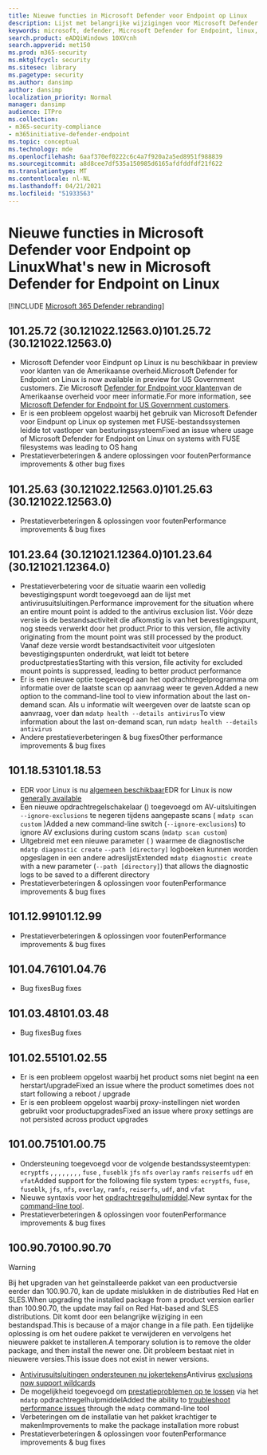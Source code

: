 ```yaml
---
title: Nieuwe functies in Microsoft Defender voor Endpoint op Linux
description: Lijst met belangrijke wijzigingen voor Microsoft Defender voor Eindpunt op Linux.
keywords: microsoft, defender, Microsoft Defender for Endpoint, linux, whatsnew, release
search.product: eADQiWindows 10XVcnh
search.appverid: met150
ms.prod: m365-security
ms.mktglfcycl: security
ms.sitesec: library
ms.pagetype: security
ms.author: dansimp
author: dansimp
localization_priority: Normal
manager: dansimp
audience: ITPro
ms.collection:
- m365-security-compliance
- m365initiative-defender-endpoint
ms.topic: conceptual
ms.technology: mde
ms.openlocfilehash: 6aaf370ef0222c6c4a7f920a2a5ed8951f988839
ms.sourcegitcommit: a8d8cee7df535a150985d6165afdfddfdf21f622
ms.translationtype: MT
ms.contentlocale: nl-NL
ms.lasthandoff: 04/21/2021
ms.locfileid: "51933563"
---
```

# <a name="whats-new-in-microsoft-defender-for-endpoint-on-linux"></a><span data-ttu-id="ef01e-104">Nieuwe functies in Microsoft Defender voor Endpoint op Linux</span><span class="sxs-lookup"><span data-stu-id="ef01e-104">What's new in Microsoft Defender for Endpoint on Linux</span></span>

[!INCLUDE [Microsoft 365 Defender rebranding](../../includes/microsoft-defender.md)]

## <a name="1012572-30121022125630"></a><span data-ttu-id="ef01e-105">101.25.72 (30.121022.12563.0)</span><span class="sxs-lookup"><span data-stu-id="ef01e-105">101.25.72 (30.121022.12563.0)</span></span>

- <span data-ttu-id="ef01e-106">Microsoft Defender voor Eindpunt op Linux is nu beschikbaar in preview voor klanten van de Amerikaanse overheid.</span><span class="sxs-lookup"><span data-stu-id="ef01e-106">Microsoft Defender for Endpoint on Linux is now available in preview for US Government customers.</span></span> <span data-ttu-id="ef01e-107">Zie Microsoft [Defender for Endpoint voor klanten](gov.md)van de Amerikaanse overheid voor meer informatie.</span><span class="sxs-lookup"><span data-stu-id="ef01e-107">For more information, see [Microsoft Defender for Endpoint for US Government customers](gov.md).</span></span>
- <span data-ttu-id="ef01e-108">Er is een probleem opgelost waarbij het gebruik van Microsoft Defender voor Eindpunt op Linux op systemen met FUSE-bestandssystemen leidde tot vastloper van besturingssysteem</span><span class="sxs-lookup"><span data-stu-id="ef01e-108">Fixed an issue where usage of Microsoft Defender for Endpoint on Linux on systems with FUSE filesystems was leading to OS hang</span></span>
- <span data-ttu-id="ef01e-109">Prestatieverbeteringen & andere oplossingen voor fouten</span><span class="sxs-lookup"><span data-stu-id="ef01e-109">Performance improvements & other bug fixes</span></span>

## <a name="1012563-30121022125630"></a><span data-ttu-id="ef01e-110">101.25.63 (30.121022.12563.0)</span><span class="sxs-lookup"><span data-stu-id="ef01e-110">101.25.63 (30.121022.12563.0)</span></span>

- <span data-ttu-id="ef01e-111">Prestatieverbeteringen & oplossingen voor fouten</span><span class="sxs-lookup"><span data-stu-id="ef01e-111">Performance improvements & bug fixes</span></span>

## <a name="1012364-30121021123640"></a><span data-ttu-id="ef01e-112">101.23.64 (30.121021.12364.0)</span><span class="sxs-lookup"><span data-stu-id="ef01e-112">101.23.64 (30.121021.12364.0)</span></span>

- <span data-ttu-id="ef01e-113">Prestatieverbetering voor de situatie waarin een volledig bevestigingspunt wordt toegevoegd aan de lijst met antivirusuitsluitingen.</span><span class="sxs-lookup"><span data-stu-id="ef01e-113">Performance improvement for the situation where an entire mount point is added to the antivirus exclusion list.</span></span> <span data-ttu-id="ef01e-114">Vóór deze versie is de bestandsactiviteit die afkomstig is van het bevestigingspunt, nog steeds verwerkt door het product.</span><span class="sxs-lookup"><span data-stu-id="ef01e-114">Prior to this version, file activity originating from the mount point was still processed by the product.</span></span> <span data-ttu-id="ef01e-115">Vanaf deze versie wordt bestandsactiviteit voor uitgesloten bevestigingspunten onderdrukt, wat leidt tot betere productprestaties</span><span class="sxs-lookup"><span data-stu-id="ef01e-115">Starting with this version, file activity for excluded mount points is suppressed, leading to better product performance</span></span>
- <span data-ttu-id="ef01e-116">Er is een nieuwe optie toegevoegd aan het opdrachtregelprogramma om informatie over de laatste scan op aanvraag weer te geven.</span><span class="sxs-lookup"><span data-stu-id="ef01e-116">Added a new option to the command-line tool to view information about the last on-demand scan.</span></span> <span data-ttu-id="ef01e-117">Als u informatie wilt weergeven over de laatste scan op aanvraag, voer dan `mdatp health --details antivirus`</span><span class="sxs-lookup"><span data-stu-id="ef01e-117">To view information about the last on-demand scan, run `mdatp health --details antivirus`</span></span>
- <span data-ttu-id="ef01e-118">Andere prestatieverbeteringen & bug fixes</span><span class="sxs-lookup"><span data-stu-id="ef01e-118">Other performance improvements & bug fixes</span></span>

## <a name="1011853"></a><span data-ttu-id="ef01e-119">101.18.53</span><span class="sxs-lookup"><span data-stu-id="ef01e-119">101.18.53</span></span>

- <span data-ttu-id="ef01e-120">EDR voor Linux is nu [algemeen beschikbaar](https://techcommunity.microsoft.com/t5/microsoft-defender-for-endpoint/edr-for-linux-is-now-is-generally-available/ba-p/2048539)</span><span class="sxs-lookup"><span data-stu-id="ef01e-120">EDR for Linux is now [generally available](https://techcommunity.microsoft.com/t5/microsoft-defender-for-endpoint/edr-for-linux-is-now-is-generally-available/ba-p/2048539)</span></span>
- <span data-ttu-id="ef01e-121">Een nieuwe opdrachtregelschakelaar () toegevoegd om AV-uitsluitingen `--ignore-exclusions` te negeren tijdens aangepaste scans ( `mdatp scan custom` )</span><span class="sxs-lookup"><span data-stu-id="ef01e-121">Added a new command-line switch (`--ignore-exclusions`) to ignore AV exclusions during custom scans (`mdatp scan custom`)</span></span>
- <span data-ttu-id="ef01e-122">Uitgebreid met een nieuwe parameter ( ) waarmee de diagnostische `mdatp diagnostic create` `--path [directory]` logboeken kunnen worden opgeslagen in een andere adreslijst</span><span class="sxs-lookup"><span data-stu-id="ef01e-122">Extended `mdatp diagnostic create` with a new parameter (`--path [directory]`) that allows the diagnostic logs to be saved to a different directory</span></span>
- <span data-ttu-id="ef01e-123">Prestatieverbeteringen & oplossingen voor fouten</span><span class="sxs-lookup"><span data-stu-id="ef01e-123">Performance improvements & bug fixes</span></span>

## <a name="1011299"></a><span data-ttu-id="ef01e-124">101.12.99</span><span class="sxs-lookup"><span data-stu-id="ef01e-124">101.12.99</span></span>

- <span data-ttu-id="ef01e-125">Prestatieverbeteringen & oplossingen voor fouten</span><span class="sxs-lookup"><span data-stu-id="ef01e-125">Performance improvements & bug fixes</span></span>

## <a name="1010476"></a><span data-ttu-id="ef01e-126">101.04.76</span><span class="sxs-lookup"><span data-stu-id="ef01e-126">101.04.76</span></span>

- <span data-ttu-id="ef01e-127">Bug fixes</span><span class="sxs-lookup"><span data-stu-id="ef01e-127">Bug fixes</span></span>

## <a name="1010348"></a><span data-ttu-id="ef01e-128">101.03.48</span><span class="sxs-lookup"><span data-stu-id="ef01e-128">101.03.48</span></span>

- <span data-ttu-id="ef01e-129">Bug fixes</span><span class="sxs-lookup"><span data-stu-id="ef01e-129">Bug fixes</span></span>

## <a name="1010255"></a><span data-ttu-id="ef01e-130">101.02.55</span><span class="sxs-lookup"><span data-stu-id="ef01e-130">101.02.55</span></span>

- <span data-ttu-id="ef01e-131">Er is een probleem opgelost waarbij het product soms niet begint na een herstart/upgrade</span><span class="sxs-lookup"><span data-stu-id="ef01e-131">Fixed an issue where the product sometimes does not start following a reboot / upgrade</span></span>
- <span data-ttu-id="ef01e-132">Er is een probleem opgelost waarbij proxy-instellingen niet worden gebruikt voor productupgrades</span><span class="sxs-lookup"><span data-stu-id="ef01e-132">Fixed an issue where proxy settings are not persisted across product upgrades</span></span>

## <a name="1010075"></a><span data-ttu-id="ef01e-133">101.00.75</span><span class="sxs-lookup"><span data-stu-id="ef01e-133">101.00.75</span></span>

- <span data-ttu-id="ef01e-134">Ondersteuning toegevoegd voor de volgende bestandssysteemtypen: `ecryptfs` , , , , , , , , `fuse` , `fuseblk` `jfs` `nfs` `overlay` `ramfs` `reiserfs` `udf` en `vfat`</span><span class="sxs-lookup"><span data-stu-id="ef01e-134">Added support for the following file system types: `ecryptfs`, `fuse`, `fuseblk`, `jfs`, `nfs`, `overlay`, `ramfs`, `reiserfs`, `udf`, and `vfat`</span></span>
- <span data-ttu-id="ef01e-135">Nieuwe syntaxis voor het [opdrachtregelhulpmiddel](linux-resources.md#configure-from-the-command-line).</span><span class="sxs-lookup"><span data-stu-id="ef01e-135">New syntax for the [command-line tool](linux-resources.md#configure-from-the-command-line).</span></span>
- <span data-ttu-id="ef01e-136">Prestatieverbeteringen & oplossingen voor fouten</span><span class="sxs-lookup"><span data-stu-id="ef01e-136">Performance improvements & bug fixes</span></span>

## <a name="1009070"></a><span data-ttu-id="ef01e-137">100.90.70</span><span class="sxs-lookup"><span data-stu-id="ef01e-137">100.90.70</span></span>

> [!WARNING]
> <span data-ttu-id="ef01e-138">Bij het upgraden van het geïnstalleerde pakket van een productversie eerder dan 100.90.70, kan de update mislukken in de distributies Red Hat en SLES.</span><span class="sxs-lookup"><span data-stu-id="ef01e-138">When upgrading the installed package from a product version earlier than 100.90.70, the update may fail on Red Hat-based and SLES distributions.</span></span> <span data-ttu-id="ef01e-139">Dit komt door een belangrijke wijziging in een bestandspad.</span><span class="sxs-lookup"><span data-stu-id="ef01e-139">This is because of a major change in a file path.</span></span> <span data-ttu-id="ef01e-140">Een tijdelijke oplossing is om het oudere pakket te verwijderen en vervolgens het nieuwere pakket te installeren.</span><span class="sxs-lookup"><span data-stu-id="ef01e-140">A temporary solution is to remove the older package, and then install the newer one.</span></span> <span data-ttu-id="ef01e-141">Dit probleem bestaat niet in nieuwere versies.</span><span class="sxs-lookup"><span data-stu-id="ef01e-141">This issue does not exist in newer versions.</span></span>

- <span data-ttu-id="ef01e-142">[Antivirusuitsluitingen ondersteunen nu jokertekens](linux-exclusions.md#supported-exclusion-types)</span><span class="sxs-lookup"><span data-stu-id="ef01e-142">Antivirus [exclusions now support wildcards](linux-exclusions.md#supported-exclusion-types)</span></span>
- <span data-ttu-id="ef01e-143">De mogelijkheid toegevoegd om [prestatieproblemen op te lossen](linux-support-perf.md) via het `mdatp` opdrachtregelhulpmiddel</span><span class="sxs-lookup"><span data-stu-id="ef01e-143">Added the ability to [troubleshoot performance issues](linux-support-perf.md) through the `mdatp` command-line tool</span></span>
- <span data-ttu-id="ef01e-144">Verbeteringen om de installatie van het pakket krachtiger te maken</span><span class="sxs-lookup"><span data-stu-id="ef01e-144">Improvements to make the package installation more robust</span></span>
- <span data-ttu-id="ef01e-145">Prestatieverbeteringen & oplossingen voor fouten</span><span class="sxs-lookup"><span data-stu-id="ef01e-145">Performance improvements & bug fixes</span></span>
